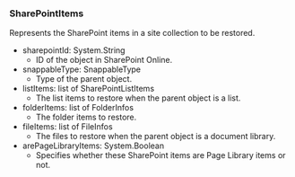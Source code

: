### SharePointItems
Represents the SharePoint items in a site collection to be restored.

- sharepointId: System.String
  - ID of the object in SharePoint Online.
- snappableType: SnappableType
  - Type of the parent object.
- listItems: list of SharePointListItems
  - The list items to restore when the parent object is a list.
- folderItems: list of FolderInfos
  - The folder items to restore.
- fileItems: list of FileInfos
  - The files to restore when the parent object is a document library.
- arePageLibraryItems: System.Boolean
  - Specifies whether these SharePoint items are Page Library items or not.

